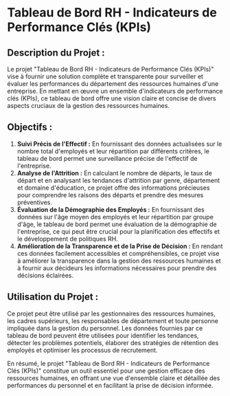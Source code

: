 # Tableau de Bord RH - Indicateurs de Performance Clés (KPIs)

## Description du Projet :

Le projet "Tableau de Bord RH - Indicateurs de Performance Clés (KPIs)" vise à fournir une solution complète et transparente pour surveiller et évaluer les performances du département des ressources humaines d'une entreprise. En mettant en œuvre un ensemble d'indicateurs de performance clés (KPIs), ce tableau de bord offre une vision claire et concise de divers aspects cruciaux de la gestion des ressources humaines.

## Objectifs :

1. **Suivi Précis de l'Effectif :** En fournissant des données actualisées sur le nombre total d'employés et leur répartition par différents critères, le tableau de bord permet une surveillance précise de l'effectif de l'entreprise.
2. **Analyse de l'Attrition :** En calculant le nombre de départs, le taux de départ et en analysant les tendances d'attrition par genre, département et domaine d'éducation, ce projet offre des informations précieuses pour comprendre les raisons des départs et prendre des mesures préventives.
3. **Évaluation de la Démographie des Employés :** En fournissant des données sur l'âge moyen des employés et leur répartition par groupe d'âge, le tableau de bord permet une évaluation de la démographie de l'entreprise, ce qui peut être crucial pour la planification des effectifs et le développement de politiques RH.
4. **Amélioration de la Transparence et de la Prise de Décision :** En rendant ces données facilement accessibles et compréhensibles, ce projet vise à améliorer la transparence dans la gestion des ressources humaines et à fournir aux décideurs les informations nécessaires pour prendre des décisions éclairées.

## Utilisation du Projet :

Ce projet peut être utilisé par les gestionnaires des ressources humaines, les cadres supérieurs, les responsables de département et toute personne impliquée dans la gestion du personnel. Les données fournies par ce tableau de bord peuvent être utilisées pour identifier les tendances, détecter les problèmes potentiels, élaborer des stratégies de rétention des employés et optimiser les processus de recrutement.

En résumé, le projet "Tableau de Bord RH - Indicateurs de Performance Clés (KPIs)" constitue un outil essentiel pour une gestion efficace des ressources humaines, en offrant une vue d'ensemble claire et détaillée des performances du personnel et en facilitant la prise de décision informée.


